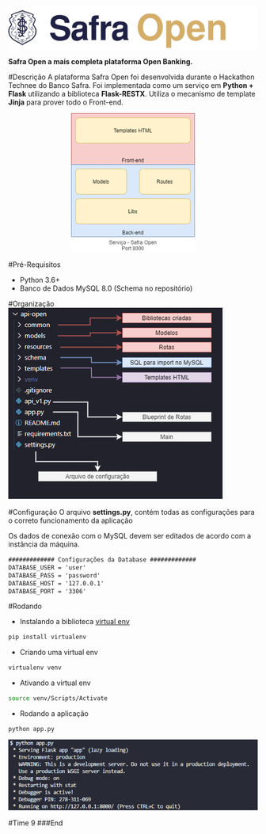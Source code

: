 <p align="center">
<img src="https://raw.githubusercontent.com/reisricardo/static/master/logo-safra-open.svg">
</p>

**Safra Open a mais completa plataforma Open Banking.**

#Descrição
A plataforma Safra Open foi desenvolvida durante o Hackathon Technee do Banco Safra.
Foi implementada como um serviço em **Python + Flask** utilizando a biblioteca **Flask-RESTX**. Utiliza o mecanismo de template **Jinja** para prover todo o Front-end.

<p align="center">
  <img width=250 src="https://raw.githubusercontent.com/reisricardo/static/master/arq2.png">
</p>

#Pré-Requisitos
- Python 3.6+
- Banco de Dados MySQL 8.0 (Schema no repositório)

#Organização
![](https://raw.githubusercontent.com/reisricardo/static/master/org.png)

#Configuração
O arquivo **settings.py**, contém todas as configurações para o correto funcionamento da aplicação

Os dados de conexão com o MySQL devem ser editados de acordo com a instância da máquina.


    ############# Configurações da Database #############
    DATABASE_USER = 'user'
    DATABASE_PASS = 'password'
    DATABASE_HOST = '127.0.0.1'
    DATABASE_PORT = '3306'

#Rodando

- Instalando a biblioteca [virtual env](https://pypi.org/project/virtualenv/ "virtual env")

```bash
pip install virtualenv
```

- Criando uma virtual env 

```bash
virtualenv venv
```
- Ativando a virtual env

```bash
source venv/Scripts/Activate
```
- Rodando a aplicação

```bash
python app.py
```

![](https://raw.githubusercontent.com/reisricardo/static/master/run.png)


#Time 9
###End